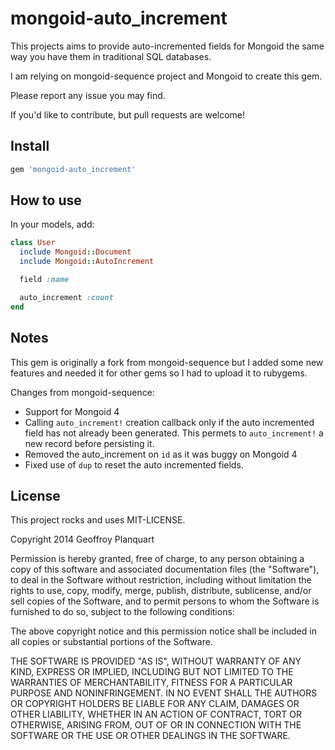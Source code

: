 # mongoid-auto_increment

This projects aims to provide auto-incremented fields for Mongoid the same way you have them in traditional SQL databases.

I am relying on mongoid-sequence project and Mongoid to create this gem.

Please report any issue you may find.

If you'd like to contribute, but pull requests are welcome!

## Install

```ruby
gem 'mongoid-auto_increment'
```

## How to use

In your models, add:

```ruby
class User
  include Mongoid::Document
  include Mongoid::AutoIncrement

  field :name

  auto_increment :count
end
```

## Notes

This gem is originally a fork from mongoid-sequence but I added some new features and needed it for other gems
so I had to upload it to rubygems.

Changes from mongoid-sequence:

* Support for Mongoid 4
* Calling `auto_increment!` creation callback only if the auto incremented field has not already been generated.
This permets to `auto_increment!` a new record before persisting it.
* Removed the auto_increment on `id` as it was buggy on Mongoid 4
* Fixed use of `dup` to reset the auto incremented fields.

## License

This project rocks and uses MIT-LICENSE.

Copyright 2014 Geoffroy Planquart

Permission is hereby granted, free of charge, to any person obtaining
a copy of this software and associated documentation files (the
"Software"), to deal in the Software without restriction, including
without limitation the rights to use, copy, modify, merge, publish,
distribute, sublicense, and/or sell copies of the Software, and to
permit persons to whom the Software is furnished to do so, subject to
the following conditions:

The above copyright notice and this permission notice shall be
included in all copies or substantial portions of the Software.

THE SOFTWARE IS PROVIDED "AS IS", WITHOUT WARRANTY OF ANY KIND,
EXPRESS OR IMPLIED, INCLUDING BUT NOT LIMITED TO THE WARRANTIES OF
MERCHANTABILITY, FITNESS FOR A PARTICULAR PURPOSE AND
NONINFRINGEMENT. IN NO EVENT SHALL THE AUTHORS OR COPYRIGHT HOLDERS BE
LIABLE FOR ANY CLAIM, DAMAGES OR OTHER LIABILITY, WHETHER IN AN ACTION
OF CONTRACT, TORT OR OTHERWISE, ARISING FROM, OUT OF OR IN CONNECTION
WITH THE SOFTWARE OR THE USE OR OTHER DEALINGS IN THE SOFTWARE.
